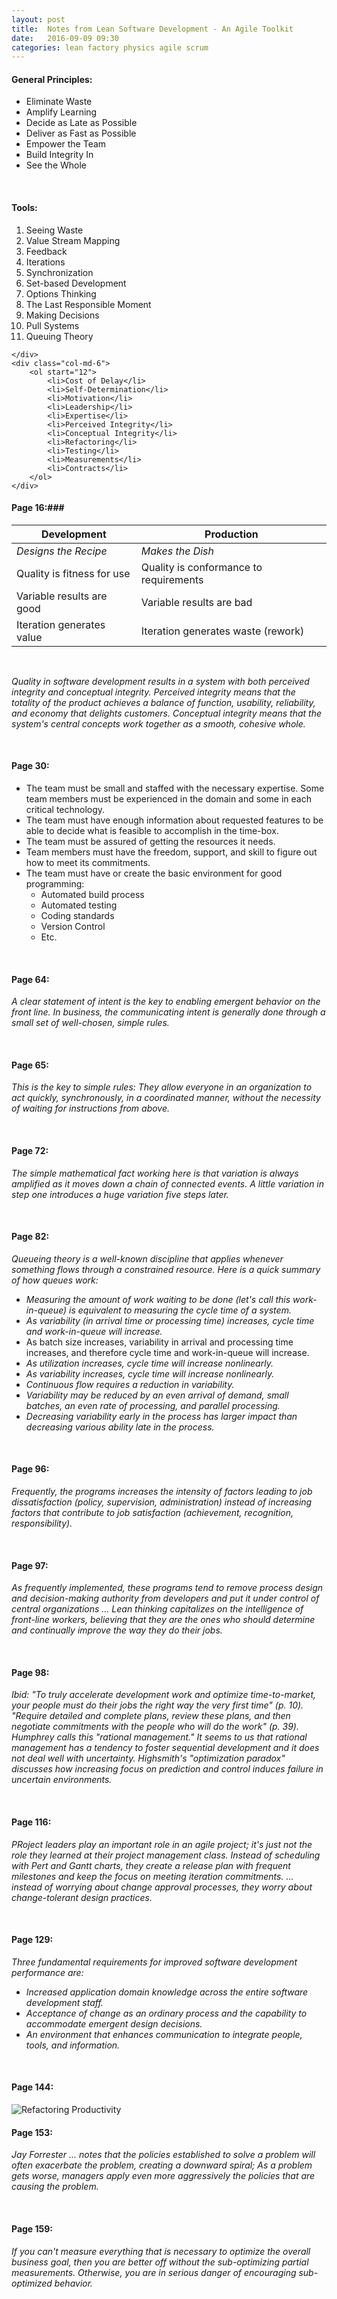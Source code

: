 ```yaml
---
layout: post
title:  Notes from Lean Software Development - An Agile Toolkit
date:   2016-09-09 09:30
categories: lean factory physics agile scrum
---
```


#### General Principles: ###

- Eliminate Waste
- Amplify Learning
- Decide as Late as Possible
- Deliver as Fast as Possible
- Empower the Team
- Build Integrity In
- See the Whole

<br>

#### Tools: ###
<div class="row">
	<div class="col-md-6">
		<ol>
			<li>Seeing Waste</li>
			<li>Value Stream Mapping</li>
			<li>Feedback</li>
			<li>Iterations</li>
			<li>Synchronization</li>
			<li>Set-based Development</li>
			<li>Options Thinking</li>
			<li>The Last Responsible Moment</li>
			<li>Making Decisions</li>
			<li>Pull Systems</li>
			<li>Queuing Theory</li>
		</ol>

	</div>
	<div class="col-md-6">
		<ol start="12">
			<li>Cost of Delay</li>
			<li>Self-Determination</li>
			<li>Motivation</li>
			<li>Leadership</li>
			<li>Expertise</li>
			<li>Perceived Integrity</li>
			<li>Conceptual Integrity</li>
			<li>Refactoring</li>
			<li>Testing</li>
			<li>Measurements</li>
			<li>Contracts</li>
		</ol>
	</div>
</div>

#### Page 16:###
<table class="table">
	<thead>
		<th>Development</th>
		<th>Production</th>
	</thead>
	<tr>
		<td>
			<em>Designs the Recipe</em>
		</td>
		<td>
			<em>Makes the Dish</em>
		</td>
	</tr>
	<tr>
		<td>
			Quality is fitness for use
		</td>
		<td>
			Quality is conformance to requirements
		</td>
	</tr>
	<tr>
		<td>
			Variable results are good
		</td>
		<td>
			Variable results are bad
		</td>
	</tr>
	<tr>
		<td>
			Iteration generates value
		</td>
		<td>
			Iteration generates waste (rework)
		</td>
	</tr>
</table>

<br>

_Quality in software development results in a system with both perceived integrity and conceptual integrity. Perceived integrity means that the totality of the product achieves a balance of function, usability, reliability, and economy that delights customers. Conceptual integrity means that the system's central concepts work together as a smooth, cohesive whole._

<br>

#### Page 30: ###

- The team must be small and staffed with the necessary expertise. Some team members must be experienced in the domain and some in each critical technology.
- The team must have enough information about requested features to be able to decide what is feasible to accomplish in the time-box.
- The team must be assured of getting the resources it needs.
- Team members must have the freedom, support, and skill to figure out how to meet its commitments.
- The team must have or create the basic environment for good programming:
  - Automated build process
  - Automated testing
  - Coding standards
  - Version Control
  - Etc.

<br>

#### Page 64: ###

_A clear statement of intent is the key to enabling emergent behavior on the front line. In business, the communicating intent is generally done through a small set of well-chosen, simple rules._

<br>

#### Page 65: ###

_This is the key to simple rules: They allow everyone in an organization to act quickly, synchronously, in a coordinated manner, without the necessity of waiting for instructions from above._

<br> 

#### Page 72: ###

_The simple mathematical fact working here is that variation is always amplified as it moves down a chain of connected events. A little variation in step one introduces a huge variation five steps later._

<br> 

#### Page 82: ###
_Queueing theory is a well-known discipline that applies whenever something flows through a constrained resource. Here is a quick summary of how queues work:_

- _Measuring the amount of work waiting to be done (let's call this work-in-queue) is equivalent to measuring the cycle time of a system._
- _As variability (in arrival time or processing time) increases, cycle time and work-in-queue will increase._
- As batch size increases, variability in arrival and processing time increases, and therefore cycle time and work-in-queue will increase.
- _As utilization increases, cycle time will increase nonlinearly._
- _As variability increases, cycle time will increase nonlinearly._
- _Continuous flow requires a reduction in variability._
- _Variability may be reduced by an even arrival of demand, small batches, an even rate of processing, and parallel processing._
- _Decreasing variability early in the process has larger impact than decreasing various ability late in the process._

<br> 

#### Page 96: ###

_Frequently, the programs increases the intensity of factors leading to job dissatisfaction (policy, supervision, administration) instead of increasing factors that contribute to job satisfaction (achievement, recognition, responsibility)._

<br> 

#### Page 97: ###
_As frequently implemented, these programs tend to remove process design and decision-making authority from developers and put it under control of central organizations ... Lean thinking capitalizes on the intelligence of front-line workers, believing that they are the ones who should determine and continually improve the way they do their jobs._

<br> 

#### Page 98: ###
_Ibid: "To truly accelerate development work and optimize time-to-market, your people must do their jobs the right way the very first time" (p. 10). "Require detailed and complete plans, review these plans, and then negotiate commitments with the people who will do the work" (p. 39). Humphrey calls this "rational management." It seems to us that rational management has a tendency to foster sequential development and it does not deal well with uncertainty. Highsmith's "optimization paradox" discusses how increasing focus on prediction and control induces failure in uncertain environments._

<br> 

#### Page 116: ###

_PRoject leaders play an important role in an agile project; it's just not the role they learned at their project management class. Instead of scheduling with Pert and Gantt charts, they create a release plan with frequent milestones and keep the focus on meeting iteration commitments. ... instead of worrying about change approval processes, they worry about change-tolerant design practices._

<br> 

#### Page 129: ###

_Three fundamental requirements for improved software development performance are:_

- _Increased application domain knowledge across the entire software development staff._
- _Acceptance of change as an ordinary process and the capability to accommodate emergent design decisions._
- _An environment that enhances communication to integrate people, tools, and information._

<br> 

#### Page 144: ###

<img class="img img-thumbnail img-responsive" src="{{site.baseurl}}/assets/refactoring_productivity.jpg" alt="Refactoring Productivity">

<br> 

#### Page 153: ###

_Jay Forrester ... notes that the policies established to solve a problem will often exacerbate the problem, creating a downward spiral; As a problem gets worse, managers apply even more aggressively the policies that are causing the problem._

<br> 

#### Page 159: ###
_If you can't measure everything that is necessary to optimize the overall business goal, then you are better off without the sub-optimizing partial measurements. Otherwise, you are in serious danger of encouraging sub-optimized behavior._